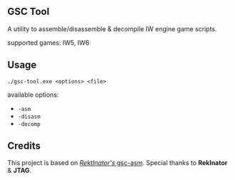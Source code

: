 ## GSC Tool
A utility to assemble/disassemble & decompile IW engine game scripts.

supported games: IW5, IW6
## Usage
``./gsc-tool.exe <options> <file>``

available options:
* ``-asm``
* ``-disasm``
* ``-decomp``
## Credits
This project is based on  [*RektInator's* gsc-asm](https://github.com/ZoneTool/gsc-asm). Special thanks to **RekInator** & **JTAG**.